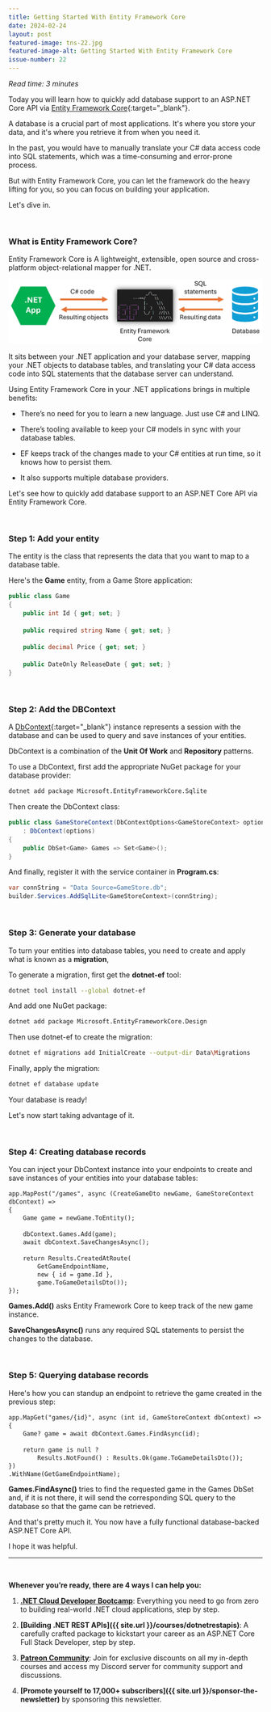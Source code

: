 ```yaml
---
title: Getting Started With Entity Framework Core
date: 2024-02-24
layout: post
featured-image: tns-22.jpg
featured-image-alt: Getting Started With Entity Framework Core
issue-number: 22
---
```


*Read time: 3 minutes*

Today you will learn how to quickly add database support to an ASP.NET Core API via [Entity Framework Core](https://learn.microsoft.com/ef/core){:target="_blank"}.

A database is a crucial part of most applications. It's where you store your data, and it's where you retrieve it from when you need it.

In the past, you would have to manually translate your C# data access code into SQL statements, which was a time-consuming and error-prone process.

But with Entity Framework Core, you can let the framework do the heavy lifting for you, so you can focus on building your application.

Let's dive in.

<br/>

### **What is Entity Framework Core?**
Entity Framework Core is A lightweight, extensible, open source and cross-platform object-relational mapper for .NET.

![](/assets/images/what-is-ef-core.jpg)

It sits between your .NET application and your database server, mapping your .NET objects to database tables, and translating your C# data access code into SQL statements that the database server can understand.

Using Entity Framework Core in your .NET applications brings in multiple benefits:

* There’s no need for you to learn a new language. Just use C# and LINQ.

* There’s tooling available to keep your C# models in sync with your database tables.

* EF keeps track of the changes made to your C# entities at run time, so it knows how to persist them.

* It also supports multiple database providers.

Let's see how to quickly add database support to an ASP.NET Core API via Entity Framework Core.

<br/>

### **Step 1: Add your entity**
The entity is the class that represents the data that you want to map to a database table.

Here's the **Game** entity, from a Game Store application:

```csharp
public class Game
{
    public int Id { get; set; }

    public required string Name { get; set; }

    public decimal Price { get; set; }

    public DateOnly ReleaseDate { get; set; }
}
```

<br/>

### **Step 2: Add the DBContext**
A [DbContext](https://learn.microsoft.com/dotnet/api/microsoft.entityframeworkcore.dbcontext){:target="_blank"} instance represents a session with the database and can be used to query and save instances of your entities. 

DbContext is a combination of the **Unit Of Work** and **Repository** patterns.

To use a DbContext, first add the appropriate NuGet package for your database provider:

```bash
dotnet add package Microsoft.EntityFrameworkCore.Sqlite
```

Then create the DbContext class:

```csharp
public class GameStoreContext(DbContextOptions<GameStoreContext> options)
    : DbContext(options)
{
    public DbSet<Game> Games => Set<Game>();
}
```

And finally, register it with the service container in **Program.cs**:

```csharp
var connString = "Data Source=GameStore.db";
builder.Services.AddSqlLite<GameStoreContext>(connString);
```

<br/>

### **Step 3: Generate your database**
To turn your entities into database tables, you need to create and apply what is known as a **migration**,  

To generate a migration, first get the **dotnet-ef** tool:

```bash
dotnet tool install --global dotnet-ef
```

And add one NuGet package:

```bash
dotnet add package Microsoft.EntityFrameworkCore.Design
```

Then use dotnet-ef to create the migration:

```bash
dotnet ef migrations add InitialCreate --output-dir Data\Migrations
```

Finally, apply the migration:

```bash
dotnet ef database update
```

Your database is ready! 

Let's now start taking advantage of it.

<br/>

### **Step 4: Creating database records**
You can inject your DbContext instance into your endpoints to create and save instances of your entities into your database tables:

```csharp{5 6}
app.MapPost("/games", async (CreateGameDto newGame, GameStoreContext dbContext) =>
{
    Game game = newGame.ToEntity();

    dbContext.Games.Add(game);
    await dbContext.SaveChangesAsync();

    return Results.CreatedAtRoute(
        GetGameEndpointName, 
        new { id = game.Id }, 
        game.ToGameDetailsDto());
});
```

**Games.Add()** asks Entity Framework Core to keep track of the new game instance.

**SaveChangesAsync()** runs any required SQL statements to persist the changes to the database.

<br/>

### **Step 5: Querying database records**
Here's how you can standup an endpoint to retrieve the game created in the previous step:

```csharp{3}
app.MapGet("games/{id}", async (int id, GameStoreContext dbContext) =>
{
    Game? game = await dbContext.Games.FindAsync(id);

    return game is null ? 
        Results.NotFound() : Results.Ok(game.ToGameDetailsDto());
})
.WithName(GetGameEndpointName);
```

**Games.FindAsync()** tries to find the requested game in the Games DbSet and, if it is not there, it will send the corresponding SQL query to the database so that the game can be retrieved.

And that's pretty much it. You now have a fully functional database-backed ASP.NET Core API.

I hope it was helpful.

---

<br/>

**Whenever you’re ready, there are 4 ways I can help you:**

1. **[.NET Cloud Developer Bootcamp](https://go.dotnetacademy.io/bootcamp-waitlist)**:​ Everything you need to go from zero to building real-world .NET cloud applications, step by step.

2. **[​Building .NET REST APIs]({{ site.url }}/courses/dotnetrestapis)**: A carefully crafted package to kickstart your career as an ASP.NET Core Full Stack Developer, step by step. 

3. **[​Patreon Community](https://www.patreon.com/juliocasal)**: Join for exclusive discounts on all my in-depth courses and access my Discord server for community support and discussions. 

4. **[Promote yourself to 17,000+ subscribers]({{ site.url }}/sponsor-the-newsletter)** by sponsoring this newsletter.